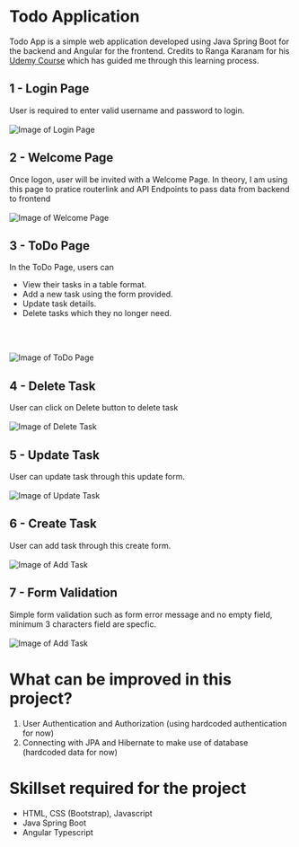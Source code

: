 # Todo Application
Todo App is a simple web application developed using Java Spring Boot for the backend and Angular for the frontend. 
Credits to Ranga Karanam for his [Udemy Course](https://www.udemy.com/course/full-stack-application-development-with-spring-boot-and-angular/) which has guided me through this learning process.

## 1 - Login Page
User is required to enter valid username and password to login.
<br />
<br />
![Image of Login Page](https://github.com/victorjongsoon/todo-app/blob/main/image/login-page.PNG)

## 2 - Welcome Page
Once logon, user will be invited with a Welcome Page. In theory, I am using this page to pratice routerlink 
and API Endpoints to pass data from backend to frontend
<br />
<br />
![Image of Welcome Page](https://github.com/victorjongsoon/todo-app/blob/main/image/welcome-page.PNG)

## 3 - ToDo Page
In the ToDo Page, users can 
- View their tasks in a table format.
- Add a new task using the form provided.
- Update task details.
- Delete tasks which they no longer need.
<br />
<br />

![Image of ToDo Page](https://github.com/victorjongsoon/todo-app/blob/main/image/todo-page.PNG)

## 4 - Delete Task
User can click on Delete button to delete task
<br />
<br />
![Image of Delete Task](https://github.com/victorjongsoon/todo-app/blob/main/image/delete-success.PNG)

## 5 - Update Task
User can update task through this update form. 
<br />
<br />
![Image of Update Task](https://github.com/victorjongsoon/todo-app/blob/main/image/update-page.PNG)

## 6 - Create Task
User can add task through this create form. 
<br />
<br />
![Image of Add Task](https://github.com/victorjongsoon/todo-app/blob/main/image/add-task-page.PNG)

## 7 - Form Validation
Simple form validation such as form error message and no empty field, minimum 3 characters field 
are specfic.
<br />
<br />
![Image of Add Task](https://github.com/victorjongsoon/todo-app/blob/main/image/add-task-page.PNG)

# What can be improved in this project?
1. User Authentication and Authorization (using hardcoded authentication for now)
2. Connecting with JPA and Hibernate to make use of database (hardcoded data for now) 

# Skillset required for  the project
* HTML, CSS (Bootstrap), Javascript
* Java Spring Boot
* Angular Typescript



















